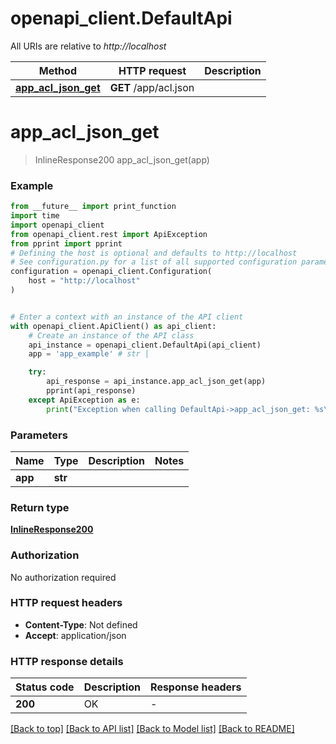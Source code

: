 # openapi_client.DefaultApi

All URIs are relative to *http://localhost*

Method | HTTP request | Description
------------- | ------------- | -------------
[**app_acl_json_get**](DefaultApi.md#app_acl_json_get) | **GET** /app/acl.json | 


# **app_acl_json_get**
> InlineResponse200 app_acl_json_get(app)



### Example

```python
from __future__ import print_function
import time
import openapi_client
from openapi_client.rest import ApiException
from pprint import pprint
# Defining the host is optional and defaults to http://localhost
# See configuration.py for a list of all supported configuration parameters.
configuration = openapi_client.Configuration(
    host = "http://localhost"
)


# Enter a context with an instance of the API client
with openapi_client.ApiClient() as api_client:
    # Create an instance of the API class
    api_instance = openapi_client.DefaultApi(api_client)
    app = 'app_example' # str | 

    try:
        api_response = api_instance.app_acl_json_get(app)
        pprint(api_response)
    except ApiException as e:
        print("Exception when calling DefaultApi->app_acl_json_get: %s\n" % e)
```

### Parameters

Name | Type | Description  | Notes
------------- | ------------- | ------------- | -------------
 **app** | **str**|  | 

### Return type

[**InlineResponse200**](InlineResponse200.md)

### Authorization

No authorization required

### HTTP request headers

 - **Content-Type**: Not defined
 - **Accept**: application/json

### HTTP response details
| Status code | Description | Response headers |
|-------------|-------------|------------------|
**200** | OK |  -  |

[[Back to top]](#) [[Back to API list]](../README.md#documentation-for-api-endpoints) [[Back to Model list]](../README.md#documentation-for-models) [[Back to README]](../README.md)

